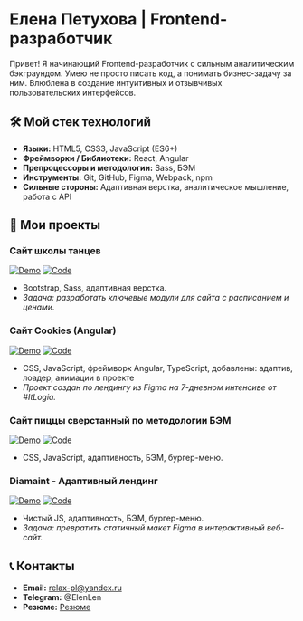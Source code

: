 # Елена Петухова | Frontend-разработчик

Привет! Я начинающий Frontend-разработчик с сильным аналитическим бэкграундом. Умею не просто писать код, а понимать бизнес-задачу за ним. Влюблена в создание интуитивных и отзывчивых пользовательских интерфейсов.

## 🛠 Мой стек технологий
*   **Языки:** HTML5, CSS3, JavaScript (ES6+)
*   **Фреймворки / Библиотеки:** React, Angular
*   **Препроцессоры и методологии:** Sass, БЭМ
*   **Инструменты:** Git, GitHub, Figma, Webpack, npm
*   **Сильные стороны:** Адаптивная верстка, аналитическое мышление, работа с API

## 📁 Мои проекты
### Сайт школы танцев
[![Demo](https://img.shields.io/badge/Живой_демо-FF6B6B?style=flat)](https://xeni-ya.github.io/Lava-Studio/) [![Code](https://img.shields.io/badge/Исходный_код-4ECDC4?style=flat)](https://github.com/ElenLen/Lava-Studio)
*   Bootstrap, Sass, адаптивная верстка.
*   *Задача: разработать ключевые модули для сайта с расписанием и ценами.*

### Сайт Cookies (Angular)
[![Demo](https://img.shields.io/badge/Живой_демо-FF6B6B?style=flat)](https://elenlen.github.io/cookies/) [![Code](https://img.shields.io/badge/Исходный_код-4ECDC4?style=flat)](https://github.com/ElenLen/cookies)
*   CSS, JavaScript, фреймворк Angular, TypeScript, добавлены: адаптив, лоадер, анимации в проекте
*   *Проект создан по лендингу из Figma на 7-дневном интенсиве от #ItLogia.*

### Сайт пиццы сверстанный по методологии БЭМ
[![Demo](https://img.shields.io/badge/Живой_демо-FF6B6B?style=flat)](https://elenlen.github.io/m3_15_Pizza/) [![Code](https://img.shields.io/badge/Исходный_код-4ECDC4?style=flat)](https://github.com/ElenLen/m3_15_Pizza)
*   CSS, JavaScript, адаптивность, БЭМ, бургер-меню.

### Diamaint - Адаптивный лендинг
[![Demo](https://img.shields.io/badge/Живой_демо-FF6B6B?style=flat)](https://elenlen.github.io/diamaint/) [![Code](https://img.shields.io/badge/Исходный_код-4ECDC4?style=flat)](https://github.com/ElenLen/diamaint)
*   Чистый JS, адаптивность, БЭМ, бургер-меню.
*   *Задача: превратить статичный макет Figma в интерактивный веб-сайт.*


## 📞 Контакты
*   **Email:** relax-pl@yandex.ru
*   **Telegram:** @ElenLen
*   **Резюме:** [Резюме](https://perm.hh.ru/resume/75d1a305ff038b29f90039ed1f4a7767344944)
